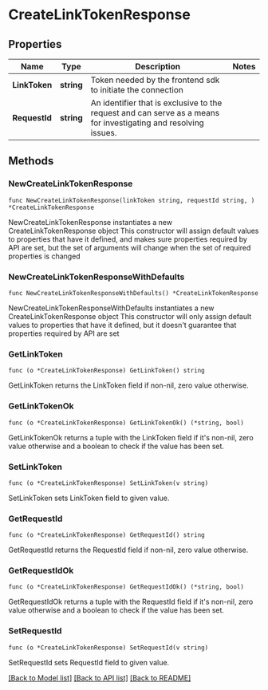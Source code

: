 # CreateLinkTokenResponse

## Properties

Name | Type | Description | Notes
------------ | ------------- | ------------- | -------------
**LinkToken** | **string** | Token needed by the frontend sdk to initiate the connection | 
**RequestId** | **string** | An identifier that is exclusive to the request and can serve as a means for investigating and resolving issues. | 

## Methods

### NewCreateLinkTokenResponse

`func NewCreateLinkTokenResponse(linkToken string, requestId string, ) *CreateLinkTokenResponse`

NewCreateLinkTokenResponse instantiates a new CreateLinkTokenResponse object
This constructor will assign default values to properties that have it defined,
and makes sure properties required by API are set, but the set of arguments
will change when the set of required properties is changed

### NewCreateLinkTokenResponseWithDefaults

`func NewCreateLinkTokenResponseWithDefaults() *CreateLinkTokenResponse`

NewCreateLinkTokenResponseWithDefaults instantiates a new CreateLinkTokenResponse object
This constructor will only assign default values to properties that have it defined,
but it doesn't guarantee that properties required by API are set

### GetLinkToken

`func (o *CreateLinkTokenResponse) GetLinkToken() string`

GetLinkToken returns the LinkToken field if non-nil, zero value otherwise.

### GetLinkTokenOk

`func (o *CreateLinkTokenResponse) GetLinkTokenOk() (*string, bool)`

GetLinkTokenOk returns a tuple with the LinkToken field if it's non-nil, zero value otherwise
and a boolean to check if the value has been set.

### SetLinkToken

`func (o *CreateLinkTokenResponse) SetLinkToken(v string)`

SetLinkToken sets LinkToken field to given value.


### GetRequestId

`func (o *CreateLinkTokenResponse) GetRequestId() string`

GetRequestId returns the RequestId field if non-nil, zero value otherwise.

### GetRequestIdOk

`func (o *CreateLinkTokenResponse) GetRequestIdOk() (*string, bool)`

GetRequestIdOk returns a tuple with the RequestId field if it's non-nil, zero value otherwise
and a boolean to check if the value has been set.

### SetRequestId

`func (o *CreateLinkTokenResponse) SetRequestId(v string)`

SetRequestId sets RequestId field to given value.



[[Back to Model list]](../README.md#documentation-for-models) [[Back to API list]](../README.md#documentation-for-api-endpoints) [[Back to README]](../README.md)


